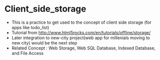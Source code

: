 # Client_side_storage
* This is a practice to get used to the concept of client side storage (for apps like todo_list)
* Tutorial from http://www.html5rocks.com/en/tutorials/offline/storage/
* Later integration to new-city project(web app for millenials moving to new city) would be the next step
* Related Concept : Web Storage, Web SQL Database, Indexed Database, and File Access

